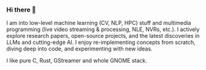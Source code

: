 ### Hi there 👋

I am into low-level machine learning (CV, NLP, HPC) stuff and multimedia programming (live video streaming & processing, NLE, NVRs, etc.). I actively explore research papers, open-source projects, and the latest discoveries in LLMs and cutting-edge AI. I enjoy re-implementing concepts from scratch, diving deep into code, and experimenting with new ideas.

I like pure C, Rust, GStreamer and whole GNOME stack.
<!--
**kirushyk/kirushyk** is a ✨ _special_ ✨ repository because its `README.md` (this file) appears on your GitHub profile.

Here are some ideas to get you started:

- 🔭 I’m currently working on ...
- 🌱 I’m currently learning ...
- 👯 I’m looking to collaborate on ...
- 🤔 I’m looking for help with ...
- 💬 Ask me about ...
- 📫 How to reach me: ...
- 😄 Pronouns: ...
- ⚡ Fun fact: ...
-->

